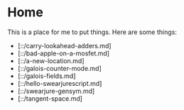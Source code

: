 # Home

This is a place for me to put things. Here are some things:
+ [::/carry-lookahead-adders.md]
+ [::/bad-apple-on-a-mosfet.md]
+ [::/a-new-location.md]
+ [::/galois-counter-mode.md]
+ [::/galois-fields.md]
+ [::/hello-swearjurescript.md]
+ [::/swearjure-gensym.md]
+ [::/tangent-space.md]
